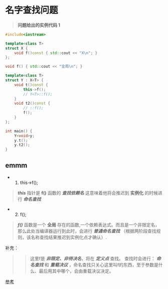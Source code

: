 
# 名字查找问题
> **问题给出的实例代码 1**
``` C++
#include<iostream>

template<class T>
struct X {
    void f()const { std::cout << "X\n"; }
};

void f() { std::cout << "全局\n"; }

template<class T>
struct Y : X<T> {
    void t()const {
        this->f();
        // Y<T>::f();
    }
    void t2()const {
        // ::f();
        f();
    }
};

int main() {
    Y<void>y;
    y.t();
    y.t2();
}
```

## emmm
+ 1. this->f();
> ***this*** 指针是 **f()** 函数的 ***查找依赖名***
> 这意味着他将会推迟到 **实例化** 的时候进行 ***命名查找***
+ 2. f();
> ***f()*** 函数是一个 **全局** 存在的函数,一个依赖表达式。而且是一个非限定名，那么此处当编译器运行到此时，会进行 ***普通命名查找*** （根据两阶段查找规则，该名称查找结果推迟到实例化点才确认）.

补充：
>> 这里f是 ***非限定、非待决名***，将在 ***定义点*** 查找。
>> 查找时会进行： ***命名查找*** 和 ***重载决议*** ，命名查找只关心这里叫f的东西，至于参数是什么、最后用其中哪个，会由重载决议决定。
> 
[参考](https://www.zhihu.com/question/511729926/answer/2312535729)
